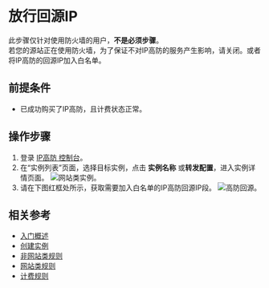 # 放行回源IP

此步骤仅针对使用防火墙的用户，**不是必须步骤**。
<Br/>若您的源站正在使用防火墙，为了保证不对IP高防的服务产生影响，请关闭。或者将IP高防的回源IP加入白名单。

## 前提条件
- 已成功购买了IP高防，且计费状态正常。

## 操作步骤
1. 登录 [IP高防 控制台](https://ip-anti-console.jdcloud.com/instancelist)。
2. 在“实例列表”页面，选择目标实例，点击 **实例名称** 或**转发配置**，进入实例详情页面。
![网站类实例](https://github.com/jdcloudcom/cn/blob/edit/image/Advanced%20Anti-DDoS/web-rule%2001.png)。
3. 请在下图红框处所示，获取需要加入白名单的IP高防回源IP段。
![高防回源](https://github.com/jdcloudcom/cn/blob/edit/image/Advanced%20Anti-DDoS/instance03.png)。
## 相关参考

- [入门概述](Overview.md)
- [创建实例](Create-Instance.md)
- [非网站类规则](Non-Web-Service-Forwarding-Rule.md)
- [网站类规则](Web-Service-Forwarding-Rule.md)
- [计费规则](../../Pricing/Billing-Rules.md)

